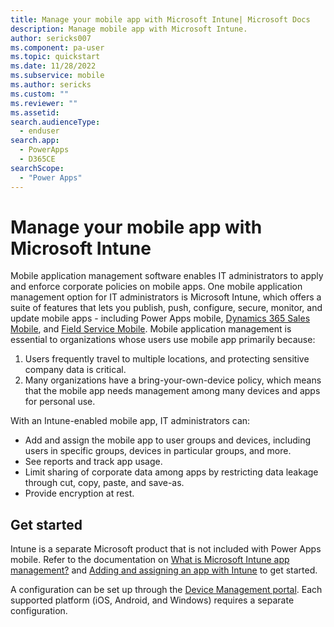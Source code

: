 ```yaml
---
title: Manage your mobile app with Microsoft Intune| Microsoft Docs
description: Manage mobile app with Microsoft Intune.
author: sericks007
ms.component: pa-user
ms.topic: quickstart
ms.date: 11/28/2022
ms.subservice: mobile
ms.author: sericks
ms.custom: ""
ms.reviewer: ""
ms.assetid: 
search.audienceType: 
  - enduser
search.app: 
  - PowerApps
  - D365CE
searchScope:
  - "Power Apps"
---
```


# Manage your mobile app with Microsoft Intune

Mobile application management software enables IT administrators to apply and enforce corporate policies on mobile apps. One mobile application management option for IT administrators is Microsoft Intune, which offers a suite of features that lets you publish, push, configure, secure, monitor, and update mobile apps - including Power Apps mobile, [Dynamics 365 Sales Mobile](/dynamics365/sales/sales-mobile/dynamics-365-sales-mobile-app), and [Field Service Mobile](/dynamics365/field-service/field-service-mobile-app-user-guide).
Mobile application management is essential to organizations whose users use mobile app primarily because:

1. Users frequently travel to multiple locations, and protecting sensitive company data is critical.
2. Many organizations have a bring-your-own-device policy, which means that the mobile app needs management among many devices and apps for personal use.

With an Intune-enabled mobile app, IT administrators can:

- Add and assign the mobile app to user groups and devices, including users in specific groups, devices in particular groups, and more.
- See reports and track app usage.
- Limit sharing of corporate data among apps by restricting data leakage through cut, copy, paste, and save-as.
- Provide encryption at rest.

## Get started

Intune is a separate Microsoft product that is not included with Power Apps mobile. Refer to the documentation on [What is Microsoft Intune app management?](/intune/apps/app-management) and [Adding and assigning an app with Intune](/intune/apps/quickstart-add-assign-app) to get started.

A configuration can be set up through the [Device Management portal](https://devicemanagement.microsoft.com/). Each supported platform (iOS, Android, and Windows) requires a separate configuration.
